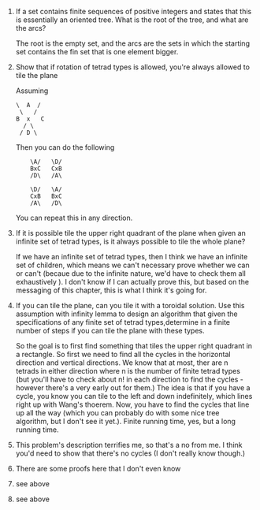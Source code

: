 1)  If a set contains finite sequences of positive integers and states that this is essentially an oriented tree. What is the root of the tree, and what are the arcs?

    The root is the empty set, and the arcs are the sets in which the starting set contains the fin set that is one element bigger.

2)  Show that if rotation of tetrad types is allowed, you're always allowed to tile the plane

    Assuming

    ```
    \  A  /
     \   /
    B  x   C
      / \  
     / D \
    ```

    Then you can do the following

    ```
        \A/   \D/
        BxC   CxB
        /D\   /A\

        \D/   \A/
        CxB   BxC
        /A\   /D\
    ```

    You can repeat this in any direction.

3)  If it is possible tile the upper right quadrant of the plane when given an infinite set of tetrad types, is it always possible to tile the whole plane?

    If we have an infinite set of tetrad types, then I think we have an infinite set of children, which means we can't necessary prove whether we can or can't (becaue due to the infinite nature, we'd have to check them all exhaustively ). I don't know if I can actually prove this, but based on the messaging of this chapter, this is what I think it's going for.

4)  If you can tile the plane, can you tile it with a toroidal solution. Use this assumption with infinity lemma to design an algorithm that given the specifications of any finite set of tetrad types,determine in a finite number of steps if you can tile the plane with these types.

    So the goal is to first find something that tiles the upper right quadrant in a rectangle. So first we need to find all the cycles in the horizontal direction and vertical directions. We know that at most, ther are n tetrads in either direction where n is the number of finite tetrad types (but you'll have to check about n! in each direction to find the cycles - however there's a very early out for them.) The idea is that if you have a cycle, you know you can tile to the left and down indefinitely, which lines right up with Wang's thoerem. Now, you have to find the cycles that line up all the way (which you can probably do with some nice tree algorithm, but I don't see it yet.). Finite running time, yes, but a long running time.

5) This problem's description terrifies me, so that's a no from me. I think you'd need to show that there's no cycles (I don't really know though.)

6) There are some proofs here that I don't even know 

7) see above

8) see above